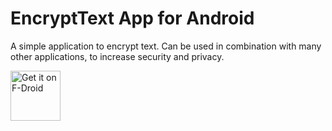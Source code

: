 # EncryptText App for Android
A simple application to encrypt text. Can be used in combination with many other applications, to increase security and privacy.

[<img src="https://f-droid.org/badge/get-it-on.png"
      alt="Get it on F-Droid"
      height="80">](https://f-droid.org/packages/dk.meznik.jan.encrypttext/)
